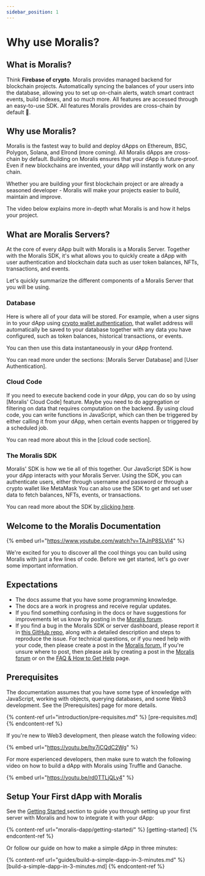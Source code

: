 ```yaml
---
sidebar_position: 1
---
```


# Why use Moralis?

## What is Moralis?

Think **Firebase of crypto**. Moralis provides managed backend for blockchain projects. Automatically syncing the balances of your users into the database, allowing you to set up on-chain alerts, watch smart contract events, build indexes, and so much more. All features are accessed through an easy-to-use SDK. All features Moralis provides are cross-chain by default 🤯.

## Why use Moralis?

Moralis is the fastest way to build and deploy dApps on Ethereum, BSC, Polygon, Solana, and Elrond (more coming). All Moralis dApps are cross-chain by default. Building on Moralis ensures that your dApp is future-proof. Even if new blockchains are invented, your dApp will instantly work on any chain.

Whether you are building your first blockchain project or are already a seasoned developer - Moralis will make your projects easier to build, maintain and improve.

The video below explains more in-depth what Moralis is and how it helps your project.

<!-- {% embed url="https://www.youtube.com/watch?v=txHnWDRB728&ab_channel=MoralisWeb3" %}
Short lecture explaining the value-proposition of Moralis.
{% endembed %} -->

## What are Moralis Servers?

At the core of every dApp built with Moralis is a Moralis Server. Together with the Moralis SDK, it's what allows you to quickly create a dApp with user authentication and blockchain data such as user token balances, NFTs, transactions, and events.

Let's quickly summarize the different components of a Moralis Server that you will be using.

### Database

Here is where all of your data will be stored. For example, when a user signs in to your dApp using [crypto wallet authentication](https://docs.moralis.io/moralis-dapp/users/crypto-login), that wallet address will automatically be saved to your database together with any data you have configured, such as token balances, historical transactions, or events.

You can then use this data instantaneously in your dApp frontend.

You can read more under the sections: [Moralis Server Database] and [User Authentication].

### Cloud Code

If you need to execute backend code in your dApp, you can do so by using [Moralis' Cloud Code] feature. Maybe you need to do aggregation or filtering on data that requires computation on the backend. By using cloud code, you can write functions in JavaScript, which can then be triggered by either calling it from your dApp, when certain events happen or triggered by a scheduled job.

You can read more about this in the [cloud code section].

### The Moralis SDK

Moralis' SDK is how we tie all of this together. Our JavaScript SDK is how your dApp interacts with your Moralis Server. Using the SDK, you can authenticate users, either through username and password or through a crypto wallet like MetaMask You can also use the SDK to get and set user data to fetch balances, NFTs, events, or transactions.

You can read more about the SDK by[ clicking here](https://docs.moralis.io/moralis-dapp/getting-started/connect-the-sdk).

## Welcome to the Moralis Documentation

{% embed url="https://www.youtube.com/watch?v=TAJnP8SLVI4" %}

We're excited for you to discover all the cool things you can build using Moralis with just a few lines of code. Before we get started, let's go over some important information.

## Expectations

- The docs assume that you have some programming knowledge.
- The docs are a work in progress and receive regular updates.
- If you find something confusing in the docs or have suggestions for improvements let us know by posting in the [Moralis forum](https://forum.moralis.io).
- If you find a bug in the Moralis SDK or server dashboard, please report it in [this GitHub repo](https://github.com/MoralisWeb3/issue-tracker), along with a detailed description and steps to reproduce the issue. For technical questions, or if you need help with your code, then please create a post in the [Moralis forum.](https://forum.moralis.io) If you're unsure where to post, then please ask by creating a post in the [Moralis forum](https://forum.moralis.io) or on the [FAQ & How to Get Help](https://forum.moralis.io/c/faq/12) page.

## Prerequisites

The documentation assumes that you have some type of knowledge with JavaScript, working with objects, querying databases, and some Web3 development. See the [Prerequisites] page for more details.

{% content-ref url="introduction/pre-requisites.md" %}
[pre-requisites.md]
{% endcontent-ref %}

If you're new to Web3 development, then please watch the following video:

{% embed url="https://youtu.be/hy7jCQdC2Wg" %}

For more experienced developers, then make sure to watch the following video on how to build a dApp with Moralis using Truffle and Ganache.

{% embed url="https://youtu.be/rd0TTLjQLy4" %}

## Setup Your First dApp with Moralis

See the [Getting Started ](https://docs.moralis.io/moralis-dapp/getting-started)section to guide you through setting up your first server with Moralis and how to integrate it with your dApp:

{% content-ref url="moralis-dapp/getting-started/" %}
[getting-started]
{% endcontent-ref %}

Or follow our guide on how to make a simple dApp in three minutes:

{% content-ref url="guides/build-a-simple-dapp-in-3-minutes.md" %}
[build-a-simple-dapp-in-3-minutes.md]
{% endcontent-ref %}